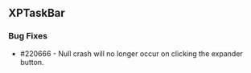 ## XPTaskBar

### Bug Fixes

* \#220666 - Null crash will no longer occur on clicking the expander button.